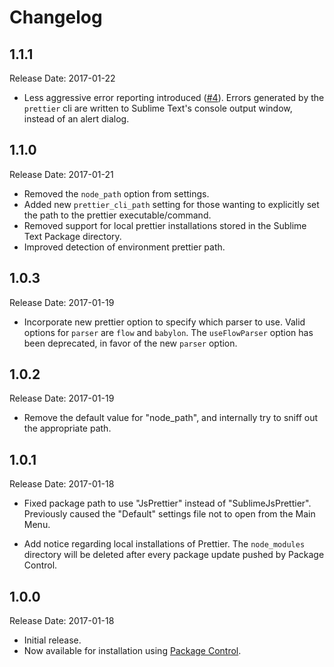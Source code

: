 # Changelog

## 1.1.1

Release Date: 2017-01-22

- Less aggressive error reporting introduced ([#4]). Errors generated by the
  `prettier` cli are written to Sublime Text's console output window, instead of
  an alert dialog.

## 1.1.0

Release Date: 2017-01-21

- Removed the `node_path` option from settings.
- Added new `prettier_cli_path` setting for those wanting to explicitly set the
  path to the prettier executable/command.
- Removed support for local prettier installations stored in the Sublime Text
  Package directory.
- Improved detection of environment prettier path.

## 1.0.3

Release Date: 2017-01-19

- Incorporate new prettier option to specify which parser to use. Valid options
  for `parser` are `flow` and `babylon`. The `useFlowParser` option has been
  deprecated, in favor of the new `parser` option.

## 1.0.2

Release Date: 2017-01-19

- Remove the default value for "node_path", and internally try to sniff out the
  appropriate path.

## 1.0.1

Release Date: 2017-01-18

- Fixed package path to use "JsPrettier" instead of "SublimeJsPrettier".
  Previously caused the "Default" settings file not to open from the Main Menu.

- Add notice regarding local installations of Prettier. The `node_modules`
  directory will be deleted after every package update pushed by Package
  Control.

## 1.0.0

Release Date: 2017-01-18

- Initial release.
- Now available for installation using [Package Control].

[Package Control]: https://packagecontrol.io/packages/JsPrettier
[#4]: https://github.com/jonlabelle/SublimeJsPrettier/issues/4
